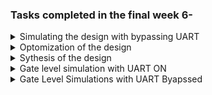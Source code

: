 ### Tasks completed in the final week 6- 

<details> <summary> Simulating the design with bypassing UART </summary>
1. Simulation of the motion_sensitive_led_bar specific RISC-V design bypassing UART mechanism of loading the program image in memory the memory. Following steps were performed to do this task.
   
   a. In processor.v make following change, writing_inst_done=1 

   <img width="253" alt="image" src="https://github.com/jaya117/RISCV-HDP/assets/139655462/f836726a-6ee3-42dc-a070-c328ace4b198">

   b. In testbench.v comment out the follwoing uart image loading and verification code

   <img width="287" alt="image" src="https://github.com/jaya117/RISCV-HDP/assets/139655462/167b4380-4005-4e04-a4e2-1293ab26c272">

   c. use following commands to compile and simulate the design
   iverilog -o led_bar_local_var_code_v testbench.v processor.v
   ./led_bar_local_var_code_v
</details>   
 <details> <summary> Optomization of the design </summary>
2. On investigating the waveform I found that it was taking a very long time for input pins to drive the desired result on output pins. So to improve performance time I optimized the inline assemly code and removed multiple function calls to reduce instruction and branches. Created the processor core again based on the optimized C application program to achieve quickest input to output transition. This lead to speed up of the response by more than 50%.
3. Updated the testbench to add more stimulus points , and observed the waveform to verify that the expected output was achieved
7. Analysed the waveform and inputs and outputs of varuious black box modules like ID pipeline , ALU etc

### Waveform with optimized assmebly code 

<img width="912" alt="image" src="https://github.com/jaya117/RISCV-HDP/assets/139655462/d382e9f2-3e3c-4003-845d-4247c13eba3d">

### waveforms with different stimulus points

<img width="786" alt="image" src="https://github.com/jaya117/RISCV-HDP/assets/139655462/2fec5d58-2001-4553-b2af-2fea99fe849f">

</details>

<details> <summary> Sythesis of the  design </summary>

   1. Design synthesis is done using open source yosys tool
   2. Inatlled latest version of yosys tool using following commands
      
      sudo apt install build-essential clang bison flex libreadline-dev \
    gawk tcl-dev libffi-dev git graphviz \
    xdot pkg-config python python3 libftdi-dev \
    qt5-default python3-dev libboost-all-dev cmake libeigen3-dev

     git clone https://github.com/YosysHQ/yosys yosys
     cd yosys
     make -j$(nproc)
     sudo make install

  3. Performed following steps to synthesize RTL
     The RTL model processor.v that was used for functional verification and simulation has behavioral models of the instruction and data memory. Which are represented as - sky130_sram_2kbyte_1rw1r_32x256_8_inst and sky130_sram_2kbyte_1rw1r_32x256_8_data . we needed seperate behavioral models of the instrcution and data memory in order to do certain  functional verification friendly things like - 
Preloading the program image into the instruction memory array and thereby bypassing the tedious step of loading program instruction in memory via UART during the function simulation. 

2) These behavioral memory models are not synthesizable , so when preparing the design for synthesis , we need to comment out the RTL modules containing definitions of these behavioral model.

And their names at the time of instantiation in the design also need to be replace by already synthesized blabk box memory model provided by sky130 foundary. To do this in the current design we just need to replace  sky130_sram_2kbyte_1rw1r_32x256_8_inst and sky130_sram_2kbyte_1rw1r_32x256_8_data with sky130_sram_1kbyte_1rw1r_32x256_8. 

3) Next step is to convert this rtl into ASIC version , for that set writing_inst_done=0 in processor.v

4) Copied following sky130 libraries, processor.v and testbench.v to the same directory
   sky130_fd_sc_hd__tt_025C_1v80_256.lib
   sky130_fd_sc_hd.v
   primitives.v
   sky130_sram_1kbyte_1rw1r_32x256_8.v
   
6)  Used following yosys commands to synthesize the design
   a. cd to the directory where design and sky130 liberary files are located

    b. launch yosys

         yosys

    c. on yosys prompt

        read_liberty -lib sky130_fd_sc_hd__tt_025C_1v80_256.lib

    d. read verilog file

        read_verilog processor.v

    e. synthesize

        synth -top wrapper

    f.  write output verilog

        write_verilog test_output.v

    g.  map the syhthesized logic cells in test_output file to standard liberary cells

        abc -liberty sky130_fd_sc_hd__tt_025C_1v80_256.lib

    h. map the syhthesized flip flops cells in the test_output file to the standard liberary

        dfflibmap -liberty sky130_fd_sc_hd__tt_025C_1v80_256.lib

    i. write the final netlist

       write_verilog processor_netlist.v

    All Synthesis related files can be found  here

    [synthesis](./synthesis)
     
</details>
<details> <summary> Gate level simulation with UART ON </summary>

1. Used following commands to compile the netlist version of processor.v and testbench

   iverilog -o gls testbench.v processor_netlist.v sky130_fd_sc_hd.v sky130_sram_1kbyte_1rw1r_32x256_8.v primitives.v

2. We had synthesized the processor.v file in ASIC format , so the final netlist doesn't support the provision of backdoor loading of the program image in instruction memory. So we will be using uart to load the program image in  instruction memory. Used following command to simulate

 ./gls   
 
 or 
 
 vpp gls

 3. uart verification output

    <img width="403" alt="image" src="https://github.com/jaya117/RISCV-HDP/assets/139655462/6e01a190-9493-4725-8732-7265088e1612">

    <img width="752" alt="image" src="https://github.com/jaya117/RISCV-HDP/assets/139655462/57b127bd-ccf2-44a7-ae4c-208c6e3710bf">

    <img width="789" alt="image" src="https://github.com/jaya117/RISCV-HDP/assets/139655462/ed113c4a-96bb-48af-b7e0-598740882794">


</details>

<details><summary>Gate Level Simulations with UART Byapssed</summary>

   To simulate the design with UART bypassed , Following steps were done
 
   a. Convert the processor.v used for previous synthesis cycle to FPGA version , by setting 
       writing_inst_done=1
       
   b. Resynthesized processor.v and final netlist was saved as [processor_netlist_fpga.v] (.synthesis/processor_netlist_fpga.v)
   
   c. create a copy of sky130_sram_1kbyte_1rw1r_32x256_8.v as sky130_sram_1kbyte_1rw1r_32x256_8_inst.v
   
   d. Uncomment the initial begin block that intializaes the memory array and replace it with the initial begin block from memory behavioral model defined in processor.v for functional simulation. This 
updated memory behavioral file can be found here - [sky130_sram_1kbyte_1rw1r_32x256_8_inst.v](./synthesis/sky130_sram_1kbyte_1rw1r_32x256_8_inst.v)

  e. In processor_netlist_fpga.v , replace sky130_sram_1kbyte_1rw1r_32x256_8 inst_mem(  with 
     sky130_sram_1kbyte_1rw1r_32x256_8_inst inst_mem()
     [processor_netlist_fpga.v](./synthesis/processor_netlist_fpga.v)
     
  f.   recompile using following command 
   
    iverilog -o gls_fpga testbench.v processor_netlist.v sky130_fd_sc_hd.v sky130_sram_1kbyte_1rw1r_32x256_8.v sky130_sram_1kbyte_1rw1r_32x256_8_inst.v primitives.v
    
  g.  Simulate 
    
       ./gls_fpga

  e. Investigate waveform - 

     Wavefrom showed that the Gate Level simulation results matched with functional simulation results!
     Yay!!!
     
     <img width="797" alt="image" src="https://github.com/jaya117/RISCV-HDP/assets/139655462/031da1f0-7b02-4095-9858-656d096d4478">

    <img width="794" alt="image" src="https://github.com/jaya117/RISCV-HDP/assets/139655462/4913cd1e-0cdc-4d81-8207-1b0f75522cbc">

</details>
